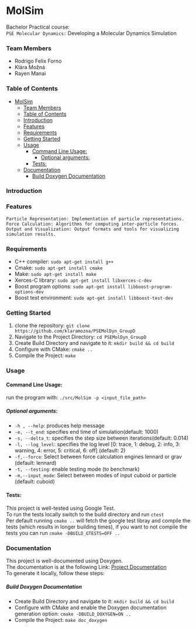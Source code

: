 # MolSim

Bachelor Practical course:  
`PSE Molecular Dynamics:` Developing a Molecular Dynamics Simulation  



### Team Members

   - Rodrigo Felix Forno
   - Klára Možná
   - Rayen Manai

### Table of Contents

- [MolSim](#molsim)
    - [Team Members](#team-members)
    - [Table of Contents](#table-of-contents)
    - [Introduction](#introduction)
    - [Features](#features)
    - [Requirements](#requirements)
    - [Getting Started](#getting-started)
    - [Usage](#usage)
      - [Command Line Usage:](#command-line-usage)
        - [Optional arguments:](#optional-arguments)
      - [Tests:](#tests)
    - [Documentation](#documentation)
        - [Build Doxygen Documentation](#build-doxygen-documentation)

<a name="introduction"></a>
### Introduction



<a name="features"></a>
### Features

    Particle Representation: Implementation of particle representations.
    Force Calculation: Algorithms for computing inter-particle forces.
    Output and Visualization: Output formats and tools for visualizing simulation results.

<a name="requirements"></a>
### Requirements

  - C++ compiler: ```sudo apt-get install g++```
  - Cmake: ```sudo apt-get install cmake```
  - Make: ```sudo apt-get install make```
  - Xerces-C library: ```sudo apt-get install libxerces-c-dev```
  - Boost program options: ```sudo apt-get install libboost-program-options-dev```
  - Boost test environment: ```sudo apt-get install libboost-test-dev ```

<a name="gettingStarted"></a>
### Getting Started


1. clone the repository: ```git clone https://github.com/klaramozna/PSEMolDyn_GroupD```  
2. Navigate to the Project Directory: ```cd PSEMolDyn_GroupD```  
3. Create Build Directory and navigate to it: ```mkdir build && cd build```  
4. Configure with CMake: ```cmake ..```  
5. Compile the Project: ```make```  

<a name="usage"></a>
### Usage

#### Command Line Usage:
run the program with: ```./src/MolSim -p <input_file_path>```  

##### Optional arguments:
- ```-h , --help```: produces help message
- ```-e, --t_end```: specifies end time of simulation(default: 1000)
- ```-s, --delta_t```: specifies the step size between iterations(default: 0.014)
- ```-l, --log_level```: specifies the log level [0: trace, 1: debug, 2: info, 3: warning, 4: error, 5: critical, 6: off] (default: 2)
- ```-f,--force```: Select between force calculation engines lennard or grav (default: lennard)
- ```-t, --testing```: enable testing mode (to benchmark)
- ```-m,--input_mode```:   Select between modes of input cuboid or particle (default: cuboid)

#### Tests:
This project is well-tested using Google Test.  
To run the tests locally switch to the build directory and run ```ctest```  
Per default running ```cmake ..``` will fetch the google test libray and compile the tests (which results in longer building times), if you want to not compile the tests you can run ```cmake -DBUILD_GTESTS=OFF ..```
<a name="documentation"></a>
### Documentation
This project is well-documented using Doxygen.   
The documentation is at the following Link: [Project Documentation](https://klaramozna.github.io/PSEMolDyn_GroupD/)  
To generate it locally, follow these steps:  

##### Build Doxygen Documentation 
- Create Build Directory and navigate to it: ```mkdir build && cd build```  
- Configure with CMake and enable the Doxygen documentation generation option: ```cmake -DBUILD_DOXYGEN=ON ..```
- Compile the Project: ```make doc_doxygen``` 


